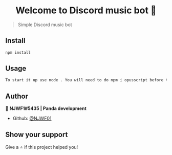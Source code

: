 <h1 align="center">Welcome to Discord music bot 👋</h1>
<p>
</p>

> Simple Discord music bot

## Install

```sh
npm install
```

## Usage

```sh
To start it up use node . You will need to do npm i opusscript before though!
```

## Author

👤 **NJWF1#5435 | Panda development**

* Github: [@NJWF01](https://github.com/NJWF01)

## Show your support

Give a ⭐️ if this project helped you!

